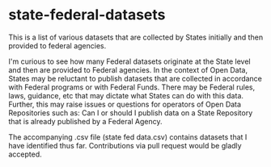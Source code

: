 # state-federal-datasets

This is a list of various datasets that are collected by States initially and then provided to federal agencies.

I'm curious to see how many Federal datasets originate at the State level and then are provided to Federal agencies.
In the context of Open Data, States may be reluctant to publish datasets that are collected in accordance with Federal
programs or with Federal Funds. There may be Federal rules, laws, guidance, etc that may dictate what States
can do with this data. Further, this may raise issues or questions for operators of Open Data Repositories such as: Can I or should I publish data on a State Repository that is already published by a Federal Agency.

The accompanying .csv file (state fed data.csv) contains datasets that I have identified thus far. Contributions via pull request would be gladly accepted.
